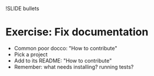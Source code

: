 !SLIDE bullets
# Exercise: Fix documentation #

* Common poor docco: "How to contribute"
* Pick a project
* Add to its README: "How to contribute"
* Remember: what needs installing? running tests?